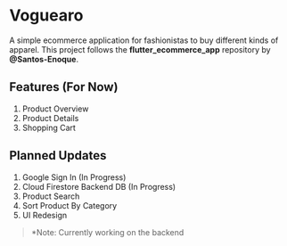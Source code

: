 # Voguearo

A simple ecommerce application for fashionistas to buy different kinds of apparel. This project follows the **flutter_ecommerce_app** repository by **@Santos-Enoque**.

## Features (For Now)
1. Product Overview
2. Product Details
3. Shopping Cart

## Planned Updates
1. Google Sign In (In Progress)
2. Cloud Firestore Backend DB (In Progress)
3. Product Search
4. Sort Product By Category
5. UI Redesign

<!---
## Screenshots
### Product Overview
![](https://github.com/ktzy0305/shop_here/blob/master/app_screenshots/main_page.png#thumbnail)
### Product details
![](https://github.com/ktzy0305/shop_here/blob/master/app_screenshots/product_details.png)
### Shopping Cart
![](https://github.com/ktzy0305/shop_here/blob/master/app_screenshots/shopping_cart.png)
--->
> *Note: Currently working on the backend

